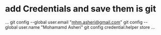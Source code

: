 # add Credentials and save them is git 

...
git config --global user.email "mhm.asheri@gmail.com"
git config --global user.name "Mohamamd Asheri"
git config credential.helper store
...
